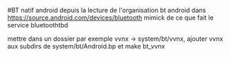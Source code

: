 #BT natif android
depuis la lecture de l'organisation bt android dans https://source.android.com/devices/bluetooth
mimick de ce que fait le service bluetoothtbd

mettre dans un dossier par exemple vvnx -> system/bt/vvnx, ajouter vvnx aux subdirs de system/bt/Android.bp et make bt_vvnx


